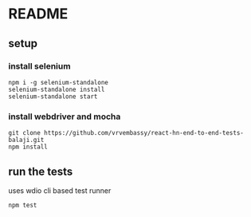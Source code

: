 # README

## setup 

### install selenium 
     
	npm i -g selenium-standalone 
    selenium-standalone install
    selenium-standalone start
	 
### install webdriver and mocha 
	
	git clone https://github.com/vrvembassy/react-hn-end-to-end-tests-balaji.git
	npm install 

## run the tests 
uses wdio cli based test runner

	npm test

	

	
